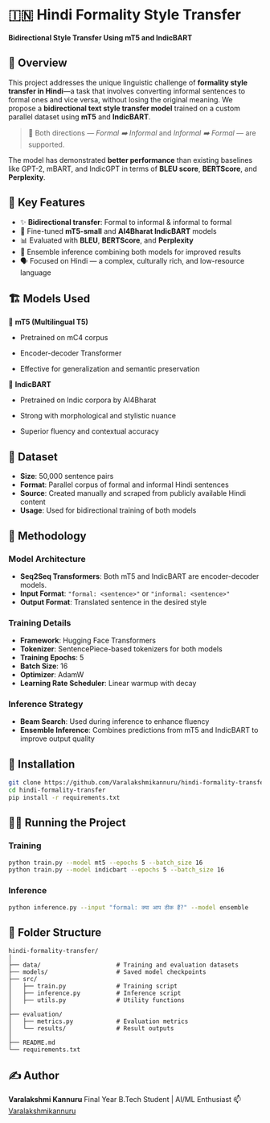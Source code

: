 
# 🇮🇳 Hindi Formality Style Transfer

**Bidirectional Style Transfer Using mT5 and IndicBART**

## 🧠 Overview

This project addresses the unique linguistic challenge of **formality style transfer in Hindi**—a task that involves converting informal sentences to formal ones and vice versa, without losing the original meaning. We propose a **bidirectional text style transfer model** trained on a custom parallel dataset using **mT5** and **IndicBART**.

> 🔄 Both directions — *Formal ➡️ Informal* and *Informal ➡️ Formal* — are supported.

The model has demonstrated **better performance** than existing baselines like GPT-2, mBART, and IndicGPT in terms of **BLEU score**, **BERTScore**, and **Perplexity**.


## 🧾 Key Features

* ✨ **Bidirectional transfer**: Formal to informal & informal to formal
* 🤖 Fine-tuned **mT5-small** and **AI4Bharat IndicBART** models
* 📊 Evaluated with **BLEU**, **BERTScore**, and **Perplexity**
* 🔄 Ensemble inference combining both models for improved results
* 🗣️ Focused on Hindi — a complex, culturally rich, and low-resource language

 
## 🏗️ Models Used
🔹 **mT5 (Multilingual T5)**
* Pretrained on mC4 corpus

* Encoder-decoder Transformer

* Effective for generalization and semantic preservation

🔹 **IndicBART**
* Pretrained on Indic corpora by AI4Bharat

* Strong with morphological and stylistic nuance

* Superior fluency and contextual accuracy

## 📁 Dataset

* **Size**: 50,000 sentence pairs
* **Format**: Parallel corpus of formal and informal Hindi sentences
* **Source**: Created manually and scraped from publicly available Hindi content
* **Usage**: Used for bidirectional training of both models

## 🧠 Methodology

### Model Architecture

* **Seq2Seq Transformers**: Both mT5 and IndicBART are encoder-decoder models.
* **Input Format**: `"formal: <sentence>"` or `"informal: <sentence>"`
* **Output Format**: Translated sentence in the desired style

### Training Details

* **Framework**: Hugging Face Transformers
* **Tokenizer**: SentencePiece-based tokenizers for both models
* **Training Epochs**: 5
* **Batch Size**: 16
* **Optimizer**: AdamW
* **Learning Rate Scheduler**: Linear warmup with decay

### Inference Strategy

* **Beam Search**: Used during inference to enhance fluency
* **Ensemble Inference**: Combines predictions from mT5 and IndicBART to improve output quality


## 🔧 Installation

```bash
git clone https://github.com/Varalakshmikannuru/hindi-formality-transfer.git
cd hindi-formality-transfer
pip install -r requirements.txt
```

## 🏃‍♀️ Running the Project

### Training

```bash
python train.py --model mt5 --epochs 5 --batch_size 16
python train.py --model indicbart --epochs 5 --batch_size 16
```

### Inference

```bash
python inference.py --input "formal: क्या आप ठीक हैं?" --model ensemble
```

## 🧪 Folder Structure

```
hindi-formality-transfer/
│
├── data/                     # Training and evaluation datasets
├── models/                   # Saved model checkpoints
├── src/
│   ├── train.py              # Training script
│   ├── inference.py          # Inference script
│   ├── utils.py              # Utility functions
│
├── evaluation/
│   ├── metrics.py            # Evaluation metrics
│   └── results/              # Result outputs
│
├── README.md
└── requirements.txt
```

## ✍️ Author

**Varalakshmi Kannuru**
Final Year B.Tech Student | AI/ML Enthusiast
📫 [Varalakshmikannuru](https://github.com/Varalakshmikannuru)
